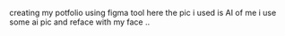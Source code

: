 creating my potfolio using figma tool here the pic i used is AI of me i use some ai pic and reface with my face ..
